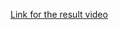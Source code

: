 [Link for the result video](https://drive.google.com/file/d/1AsCrVuNb-B2w-HxRRizUwJfiZ_lrKOFj/view?usp=sharing)
